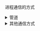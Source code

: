 进程通信的方式
<details>
<summary>管道</summary>
-管道是半双工的，数据只能向一个方向流动，需要双方通信时，需要建立起两个管道</br>
-管道的实质是一个内核缓冲区，进程以先进先出的顺序从缓冲区存取数据。一个进程向管道中写的数据被管道另一端的进程读出。写入的内容每次都添加在管道缓冲区的末尾，并且每次都是从缓冲区的头部读出数据</br>
-只能用于父子进程和兄弟进程之间</br>
</details>


<details>
<summary>其他通信方式</summary>
-消息队列：消息队列是存放在内核中的消息链表，每个消息队列由消息队列标识符表示，允许一个或多个进程向它写入读取消息
与管道不同的是，只有重启内核或者显示删除才会删除</br>
-共享内存：多个进程共享一段内存，因此需要依靠某种同步机制来达到进程间的同步与互斥</br>
-信号量（PV操作）
https://www.jianshu.com/p/c1015f5ffa74
</details>

